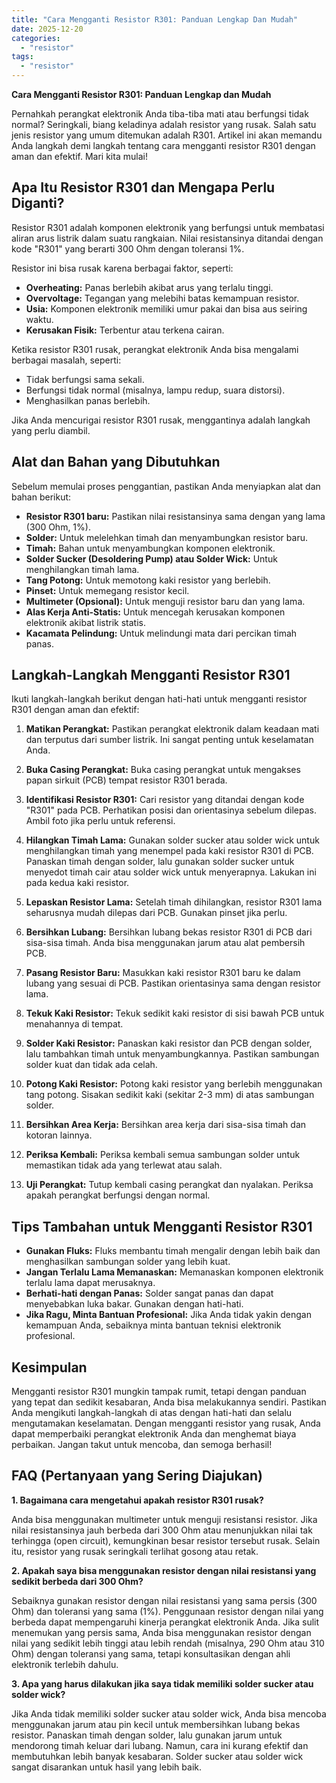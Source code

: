 ```yaml
---
title: "Cara Mengganti Resistor R301: Panduan Lengkap Dan Mudah"
date: 2025-12-20
categories: 
  - "resistor"
tags: 
  - "resistor"
---
```


**Cara Mengganti Resistor R301: Panduan Lengkap dan Mudah**

Pernahkah perangkat elektronik Anda tiba-tiba mati atau berfungsi tidak normal? Seringkali, biang keladinya adalah resistor yang rusak. Salah satu jenis resistor yang umum ditemukan adalah R301. Artikel ini akan memandu Anda langkah demi langkah tentang cara mengganti resistor R301 dengan aman dan efektif. Mari kita mulai!

## Apa Itu Resistor R301 dan Mengapa Perlu Diganti?

Resistor R301 adalah komponen elektronik yang berfungsi untuk membatasi aliran arus listrik dalam suatu rangkaian. Nilai resistansinya ditandai dengan kode "R301" yang berarti 300 Ohm dengan toleransi 1%.

Resistor ini bisa rusak karena berbagai faktor, seperti:

- **Overheating:** Panas berlebih akibat arus yang terlalu tinggi.
- **Overvoltage:** Tegangan yang melebihi batas kemampuan resistor.
- **Usia:** Komponen elektronik memiliki umur pakai dan bisa aus seiring waktu.
- **Kerusakan Fisik:** Terbentur atau terkena cairan.

Ketika resistor R301 rusak, perangkat elektronik Anda bisa mengalami berbagai masalah, seperti:

- Tidak berfungsi sama sekali.
- Berfungsi tidak normal (misalnya, lampu redup, suara distorsi).
- Menghasilkan panas berlebih.

Jika Anda mencurigai resistor R301 rusak, menggantinya adalah langkah yang perlu diambil.

## Alat dan Bahan yang Dibutuhkan

Sebelum memulai proses penggantian, pastikan Anda menyiapkan alat dan bahan berikut:

- **Resistor R301 baru:** Pastikan nilai resistansinya sama dengan yang lama (300 Ohm, 1%).
- **Solder:** Untuk melelehkan timah dan menyambungkan resistor baru.
- **Timah:** Bahan untuk menyambungkan komponen elektronik.
- **Solder Sucker (Desoldering Pump) atau Solder Wick:** Untuk menghilangkan timah lama.
- **Tang Potong:** Untuk memotong kaki resistor yang berlebih.
- **Pinset:** Untuk memegang resistor kecil.
- **Multimeter (Opsional):** Untuk menguji resistor baru dan yang lama.
- **Alas Kerja Anti-Statis:** Untuk mencegah kerusakan komponen elektronik akibat listrik statis.
- **Kacamata Pelindung:** Untuk melindungi mata dari percikan timah panas.

## Langkah-Langkah Mengganti Resistor R301

Ikuti langkah-langkah berikut dengan hati-hati untuk mengganti resistor R301 dengan aman dan efektif:

1. **Matikan Perangkat:** Pastikan perangkat elektronik dalam keadaan mati dan terputus dari sumber listrik. Ini sangat penting untuk keselamatan Anda.
    
2. **Buka Casing Perangkat:** Buka casing perangkat untuk mengakses papan sirkuit (PCB) tempat resistor R301 berada.
    
3. **Identifikasi Resistor R301:** Cari resistor yang ditandai dengan kode "R301" pada PCB. Perhatikan posisi dan orientasinya sebelum dilepas. Ambil foto jika perlu untuk referensi.
    
4. **Hilangkan Timah Lama:** Gunakan solder sucker atau solder wick untuk menghilangkan timah yang menempel pada kaki resistor R301 di PCB. Panaskan timah dengan solder, lalu gunakan solder sucker untuk menyedot timah cair atau solder wick untuk menyerapnya. Lakukan ini pada kedua kaki resistor.
    
5. **Lepaskan Resistor Lama:** Setelah timah dihilangkan, resistor R301 lama seharusnya mudah dilepas dari PCB. Gunakan pinset jika perlu.
    
6. **Bersihkan Lubang:** Bersihkan lubang bekas resistor R301 di PCB dari sisa-sisa timah. Anda bisa menggunakan jarum atau alat pembersih PCB.
    
7. **Pasang Resistor Baru:** Masukkan kaki resistor R301 baru ke dalam lubang yang sesuai di PCB. Pastikan orientasinya sama dengan resistor lama.
    
8. **Tekuk Kaki Resistor:** Tekuk sedikit kaki resistor di sisi bawah PCB untuk menahannya di tempat.
    
9. **Solder Kaki Resistor:** Panaskan kaki resistor dan PCB dengan solder, lalu tambahkan timah untuk menyambungkannya. Pastikan sambungan solder kuat dan tidak ada celah.
    
10. **Potong Kaki Resistor:** Potong kaki resistor yang berlebih menggunakan tang potong. Sisakan sedikit kaki (sekitar 2-3 mm) di atas sambungan solder.
    
11. **Bersihkan Area Kerja:** Bersihkan area kerja dari sisa-sisa timah dan kotoran lainnya.
    
12. **Periksa Kembali:** Periksa kembali semua sambungan solder untuk memastikan tidak ada yang terlewat atau salah.
    
13. **Uji Perangkat:** Tutup kembali casing perangkat dan nyalakan. Periksa apakah perangkat berfungsi dengan normal.
    

## Tips Tambahan untuk Mengganti Resistor R301

- **Gunakan Fluks:** Fluks membantu timah mengalir dengan lebih baik dan menghasilkan sambungan solder yang lebih kuat.
- **Jangan Terlalu Lama Memanaskan:** Memanaskan komponen elektronik terlalu lama dapat merusaknya.
- **Berhati-hati dengan Panas:** Solder sangat panas dan dapat menyebabkan luka bakar. Gunakan dengan hati-hati.
- **Jika Ragu, Minta Bantuan Profesional:** Jika Anda tidak yakin dengan kemampuan Anda, sebaiknya minta bantuan teknisi elektronik profesional.

## Kesimpulan

Mengganti resistor R301 mungkin tampak rumit, tetapi dengan panduan yang tepat dan sedikit kesabaran, Anda bisa melakukannya sendiri. Pastikan Anda mengikuti langkah-langkah di atas dengan hati-hati dan selalu mengutamakan keselamatan. Dengan mengganti resistor yang rusak, Anda dapat memperbaiki perangkat elektronik Anda dan menghemat biaya perbaikan. Jangan takut untuk mencoba, dan semoga berhasil!

## FAQ (Pertanyaan yang Sering Diajukan)

**1\. Bagaimana cara mengetahui apakah resistor R301 rusak?**

Anda bisa menggunakan multimeter untuk menguji resistansi resistor. Jika nilai resistansinya jauh berbeda dari 300 Ohm atau menunjukkan nilai tak terhingga (open circuit), kemungkinan besar resistor tersebut rusak. Selain itu, resistor yang rusak seringkali terlihat gosong atau retak.

**2\. Apakah saya bisa menggunakan resistor dengan nilai resistansi yang sedikit berbeda dari 300 Ohm?**

Sebaiknya gunakan resistor dengan nilai resistansi yang sama persis (300 Ohm) dan toleransi yang sama (1%). Penggunaan resistor dengan nilai yang berbeda dapat mempengaruhi kinerja perangkat elektronik Anda. Jika sulit menemukan yang persis sama, Anda bisa menggunakan resistor dengan nilai yang sedikit lebih tinggi atau lebih rendah (misalnya, 290 Ohm atau 310 Ohm) dengan toleransi yang sama, tetapi konsultasikan dengan ahli elektronik terlebih dahulu.

**3\. Apa yang harus dilakukan jika saya tidak memiliki solder sucker atau solder wick?**

Jika Anda tidak memiliki solder sucker atau solder wick, Anda bisa mencoba menggunakan jarum atau pin kecil untuk membersihkan lubang bekas resistor. Panaskan timah dengan solder, lalu gunakan jarum untuk mendorong timah keluar dari lubang. Namun, cara ini kurang efektif dan membutuhkan lebih banyak kesabaran. Solder sucker atau solder wick sangat disarankan untuk hasil yang lebih baik.
